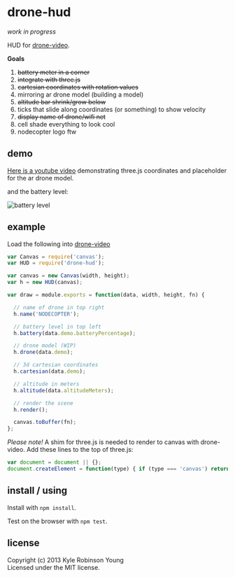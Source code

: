 # drone-hud

_work in progress_

HUD for [drone-video](https://github.com/TooTallNate/node-drone-video).

**Goals**

1. ~~battery meter in a corner~~
1. ~~integrate with three.js~~
1. ~~cartesian coordinates with rotation values~~
1. mirroring ar drone model (building a model)
1. ~~altitude bar shrink/grow below~~
1. ticks that slide along coordinates (or something) to show velocity
1. ~~display name of drone/wifi net~~
1. cell shade everything to look cool
1. nodecopter logo ftw

## demo

[Here is a youtube video](http://www.youtube.com/watch?v=TtwjykeRAsE&list=UUpqYfSWEcyBGorRGvPsHkgg&index=1) demonstrating three.js coordinates and placeholder for the ar drone model.

and the battery level:

![battery level](http://i.imgur.com/4stMG.jpg)

## example
Load the following into [drone-video](https://github.com/TooTallNate/node-drone-video)

```js
var Canvas = require('canvas');
var HUD = require('drone-hud');

var canvas = new Canvas(width, height);
var h = new HUD(canvas);

var draw = module.exports = function(data, width, height, fn) {

  // name of drone in top right
  h.name('NODECOPTER');

  // battery level in top left
  h.battery(data.demo.batteryPercentage);

  // drone model (WIP)
  h.drone(data.demo);

  // 3d cartesian coordinates
  h.cartesian(data.demo);

  // altitude in meters
  h.altitude(data.altitudeMeters);

  // render the scene
  h.render();

  canvas.toBuffer(fn);
};
```

_Please note!_ A shim for three.js is needed to render to canvas with
drone-video. Add these lines to the top of three.js:

```js
var document = document || {};
document.createElement = function(type) { if (type === 'canvas') return new (require('canvas')); };
```

## install / using

Install with `npm install`.

Test on the browser with `npm test`.

## license
Copyright (c) 2013 Kyle Robinson Young<br/>
Licensed under the MIT license.
